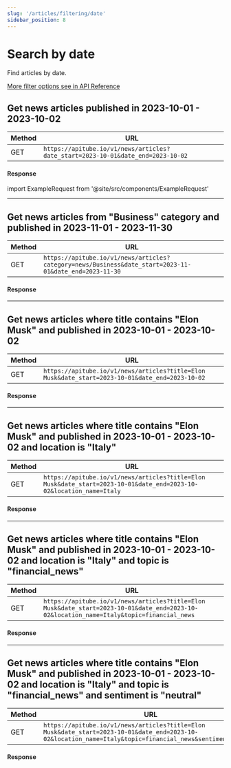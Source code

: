 ```yaml
---
slug: '/articles/filtering/date'
sidebar_position: 8
---
```


# Search by date

Find articles by date.

[More filter options see in API Reference](/api-reference/get-articles)

## Get news articles published in 2023-10-01 - 2023-10-02

| Method | URL                                                                             |
|--------|---------------------------------------------------------------------------------|
| GET    | `https://apitube.io/v1/news/articles?date_start=2023-10-01&date_end=2023-10-02` |

#### Response
import ExampleRequest from '@site/src/components/ExampleRequest'

<ExampleRequest url="https://apitube.io/v1/news/articles?limit=2&date_start=2021-09-01&date_end=2023-10-02"></ExampleRequest>

---

## Get news articles from "Business" category and published in 2023-11-01 - 2023-11-30

| Method | URL                                                                                                    |
|--------|--------------------------------------------------------------------------------------------------------|
| GET    | `https://apitube.io/v1/news/articles?category=news/Business&date_start=2023-11-01&date_end=2023-11-30` |

#### Response

<ExampleRequest url="https://apitube.io/v1/news/articles?limit=2&category=news/Business&date_start=2023-11-01&date_end=2023-11-30"></ExampleRequest>

---

## Get news articles where title contains "Elon Musk" and published in 2023-10-01 - 2023-10-02

| Method | URL                                                                                             |
|--------|-------------------------------------------------------------------------------------------------|
| GET    | `https://apitube.io/v1/news/articles?title=Elon Musk&date_start=2023-10-01&date_end=2023-10-02` |

#### Response

<ExampleRequest url="https://apitube.io/v1/news/articles?limit=2&title=Elon Musk&date_start=2023-10-01&date_end=2023-10-02"></ExampleRequest>

---

## Get news articles where title contains "Elon Musk" and published in 2023-10-01 - 2023-10-02 and location is "Italy"

| Method | URL                                                                                                                 |
|--------|---------------------------------------------------------------------------------------------------------------------|
| GET    | `https://apitube.io/v1/news/articles?title=Elon Musk&date_start=2023-10-01&date_end=2023-10-02&location_name=Italy` |

#### Response

<ExampleRequest url="https://apitube.io/v1/news/articles?limit=2&title=Elon Musk&date_start=2023-10-01&date_end=2023-10-02&location_name=Italy"></ExampleRequest>

---

## Get news articles where title contains "Elon Musk" and published in 2023-10-01 - 2023-10-02 and location is "Italy" and topic is "financial_news"

| Method | URL                                                                                                                                      |
|--------|------------------------------------------------------------------------------------------------------------------------------------------|
| GET    | `https://apitube.io/v1/news/articles?title=Elon Musk&date_start=2023-10-01&date_end=2023-10-02&location_name=Italy&topic=financial_news` |

#### Response

<ExampleRequest url="https://apitube.io/v1/news/articles?limit=2&title=Elon Musk&date_start=2023-10-01&date_end=2023-10-02&location_name=Italy&topic=financial_news"></ExampleRequest>

---

## Get news articles where title contains "Elon Musk" and published in 2023-10-01 - 2023-10-02 and location is "Italy" and topic is "financial_news" and sentiment is "neutral"

| Method | URL                                                                                                                                                        |
|--------|------------------------------------------------------------------------------------------------------------------------------------------------------------|
| GET    | `https://apitube.io/v1/news/articles?title=Elon Musk&date_start=2023-10-01&date_end=2023-10-02&location_name=Italy&topic=financial_news&sentiment=neutral` |

#### Response

<ExampleRequest url="https://apitube.io/v1/news/articles?limit=2&title=Elon Musk&date_start=2023-10-01&date_end=2023-10-02&location_name=Italy&topic=financial_news&sentiment=neutral"></ExampleRequest>
